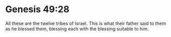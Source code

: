 # Genesis 49:28

All these are the twelve tribes of Israel. This is what their father said to them as he blessed them, blessing each with the blessing suitable to him.
